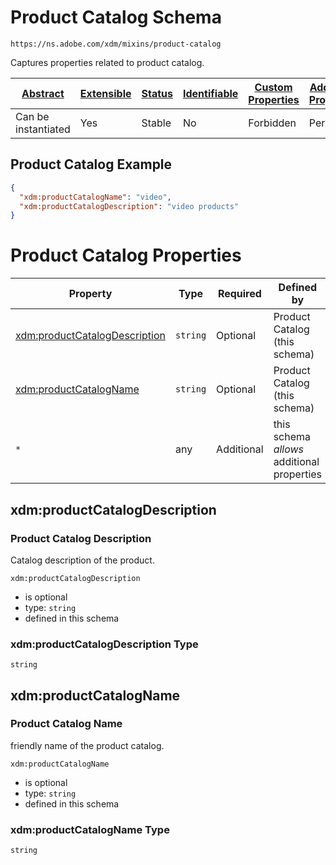
# Product Catalog Schema

```
https://ns.adobe.com/xdm/mixins/product-catalog
```

Captures properties related to product catalog.

| [Abstract](../../../abstract.md) | [Extensible](../../../extensions.md) | [Status](../../../status.md) | [Identifiable](../../../id.md) | [Custom Properties](../../../extensions.md) | [Additional Properties](../../../extensions.md) | Defined In |
|----------------------------------|--------------------------------------|------------------------------|--------------------------------|---------------------------------------------|-------------------------------------------------|------------|
| Can be instantiated | Yes | Stable | No | Forbidden | Permitted | [fieldgroups/product/product-catalog.schema.json](fieldgroups/product/product-catalog.schema.json) |

## Product Catalog Example
```json
{
  "xdm:productCatalogName": "video",
  "xdm:productCatalogDescription": "video products"
}
```

# Product Catalog Properties

| Property | Type | Required | Defined by |
|----------|------|----------|------------|
| [xdm:productCatalogDescription](#xdmproductcatalogdescription) | `string` | Optional | Product Catalog (this schema) |
| [xdm:productCatalogName](#xdmproductcatalogname) | `string` | Optional | Product Catalog (this schema) |
| `*` | any | Additional | this schema *allows* additional properties |

## xdm:productCatalogDescription
### Product Catalog Description

Catalog description of the product.

`xdm:productCatalogDescription`
* is optional
* type: `string`
* defined in this schema

### xdm:productCatalogDescription Type


`string`






## xdm:productCatalogName
### Product Catalog Name

friendly name of the product catalog.

`xdm:productCatalogName`
* is optional
* type: `string`
* defined in this schema

### xdm:productCatalogName Type


`string`





